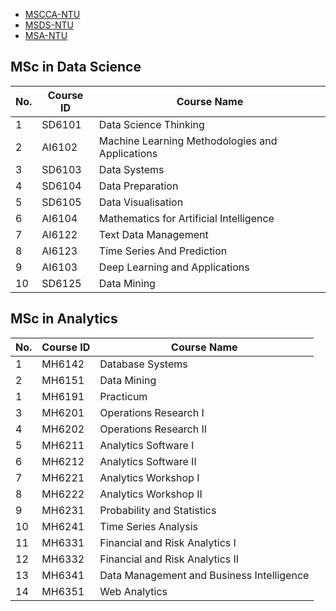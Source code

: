 - [MSCCA-NTU](https://www.ntu.edu.sg/education/graduate-programme/master-of-science-in-computer-control-automation)
- [MSDS-NTU](https://www.ntu.edu.sg/education/graduate-programme/master-of-science-in-data-science-(msds)#curriculum)
- [MSA-NTU](https://www.ntu.edu.sg/spms/about-us/mathematics/grad/msc-in-analytics)

## MSc in Data Science
|No.|Course ID|Course Name|
|-|-|-|
|1|SD6101|Data Science Thinking|
|2|AI6102|Machine Learning Methodologies and Applications|
|3|SD6103|Data Systems|
|4|SD6104|Data Preparation|
|5|SD6105|Data Visualisation|
|6|AI6104|Mathematics for Artificial Intelligence|
|7|AI6122|Text Data Management|
|8|AI6123|Time Series And Prediction|
|9|AI6103|Deep Learning and Applications|
|10|SD6125|Data Mining|

## MSc in Analytics 
|No.|Course ID|Course Name|
|-|-|-|
|1|MH6142| Database Systems|
|2|MH6151 | Data Mining|
|1|MH6191 | Practicum	|
|3|MH6201 | Operations Research I	|
|4|MH6202|Operations Research II	|
|5|MH6211|Analytics Software I	|
|6|MH6212|Analytics Software II	|
|7|MH6221|Analytics Workshop I	|
|8|MH6222|Analytics Workshop II	|
|9|MH6231|Probability and Statistics	|
|10|MH6241|Time Series Analysis	|
|11|MH6331|Financial and Risk Analytics I	|
|12|MH6332|Financial and Risk Analytics II	|
|13|MH6341|Data Management and Business Intelligence	|
|14|MH6351|Web Analytics	|
